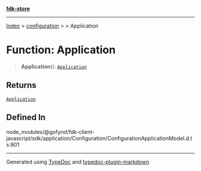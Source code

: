 [**fdk-store**](../../../README.md)
***

[Index](../../../API.md) > [configuration](../../README.md) > [<internal>](../README.md) > Application

# Function: Application

> **Application**(): [`Application`](../type-aliases/type-alias.Application.md)

## Returns

[`Application`](../type-aliases/type-alias.Application.md)

## Defined In

node\_modules/@gofynd/fdk-client-javascript/sdk/application/Configuration/ConfigurationApplicationModel.d.ts:801

***
Generated using [TypeDoc](https://typedoc.org/) and [typedoc-plugin-markdown](https://www.npmjs.com/package/typedoc-plugin-markdown)
